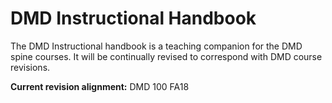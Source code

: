 # DMD Instructional Handbook

The DMD Instructional handbook is a teaching companion for the DMD spine courses. It will be continually revised to correspond with DMD course revisions.

**Current revision alignment:** DMD 100 FA18